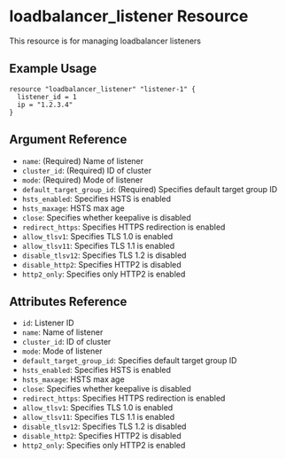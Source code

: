 # loadbalancer_listener Resource

This resource is for managing loadbalancer listeners

## Example Usage

```hcl
resource "loadbalancer_listener" "listener-1" {
  listener_id = 1
  ip = "1.2.3.4"
}
```

## Argument Reference

- `name`: (Required) Name of listener
- `cluster_id`: (Required) ID of cluster
- `mode`: (Required) Mode of listener
- `default_target_group_id`: (Required) Specifies default target group ID
- `hsts_enabled`: Specifies HSTS is enabled
- `hsts_maxage`: HSTS max age
- `close`: Specifies whether keepalive is disabled
- `redirect_https`: Specifies HTTPS redirection is enabled
- `allow_tlsv1`: Specifies TLS 1.0 is enabled
- `allow_tlsv11`: Specifies TLS 1.1 is enabled
- `disable_tlsv12`: Specifies TLS 1.2 is disabled
- `disable_http2`: Specifies HTTP2 is disabled
- `http2_only`: Specifies only HTTP2 is enabled

## Attributes Reference

- `id`: Listener ID
- `name`: Name of listener
- `cluster_id`: ID of cluster
- `mode`: Mode of listener
- `default_target_group_id`: Specifies default target group ID
- `hsts_enabled`: Specifies HSTS is enabled
- `hsts_maxage`: HSTS max age
- `close`: Specifies whether keepalive is disabled
- `redirect_https`: Specifies HTTPS redirection is enabled
- `allow_tlsv1`: Specifies TLS 1.0 is enabled
- `allow_tlsv11`: Specifies TLS 1.1 is enabled
- `disable_tlsv12`: Specifies TLS 1.2 is disabled
- `disable_http2`: Specifies HTTP2 is disabled
- `http2_only`: Specifies only HTTP2 is enabled